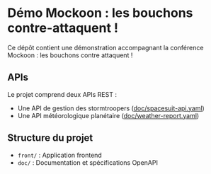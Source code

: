 # Démo Mockoon : les bouchons contre-attaquent !

Ce dépôt contient une démonstration accompagnant la conférence Mockoon : les bouchons contre attaquent !

## APIs

Le projet comprend deux APIs REST :
- Une API de gestion des stormtroopers ([doc/spacesuit-api.yaml](doc/spacesuit-api.yaml))
- Une API météorologique planétaire ([doc/weather-report.yaml](doc/weather-report.yaml))

## Structure du projet

- `front/` : Application frontend
- `doc/` : Documentation et spécifications OpenAPI